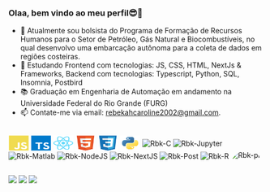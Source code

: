 ### Olaa, bem vindo ao meu perfil😎👋

- 🔭 Atualmente sou bolsista do Programa de Formação de Recursos Humanos para o Setor de Petróleo, Gás Natural e Biocombustíveis, no qual desenvolvo uma embarcação autônoma para a coleta de dados em regiões costeiras.
- 🌱 Estudando Frontend com tecnologias: JS, CSS, HTML, NextJs & Frameworks, Backend com tecnologias: Typescript, Python, SQL, Insomnia, Postbird
- 📚 Graduação em Engenharia de Automação em andamento na Universidade Federal do Rio Grande (FURG)
- 📫 Contate-me via email: rebekahcaroline2002@gmail.com.


<div style="display: inline_block"><br>
  <img align="center" alt="Rbk-Js" height="30" width="40" src="https://raw.githubusercontent.com/devicons/devicon/master/icons/javascript/javascript-plain.svg">
  <img align="center" alt="Rbk-Ts" height="30" width="40" src="https://raw.githubusercontent.com/devicons/devicon/master/icons/typescript/typescript-plain.svg">
  <img align="center" alt="Rbk-React" height="30" width="40" src="https://raw.githubusercontent.com/devicons/devicon/master/icons/react/react-original.svg">
  <img align="center" alt="Rbk-HTML" height="30" width="40" src="https://raw.githubusercontent.com/devicons/devicon/master/icons/html5/html5-original.svg">
  <img align="center" alt="Rbk-CSS" height="30" width="40" src="https://raw.githubusercontent.com/devicons/devicon/master/icons/css3/css3-original.svg">
  <img align="center" alt="Rbk-Python" height="30" width="40" src="https://raw.githubusercontent.com/devicons/devicon/master/icons/python/python-original.svg">
  <img align="center" alt="Rbk-C" height="30" width="40" src="https://cdn.jsdelivr.net/gh/devicons/devicon/icons/c/c-original.svg">
  <img align="center" alt="Rbk-Jupyter" height="30" width="40" src="https://cdn.jsdelivr.net/gh/devicons/devicon/icons/jupyter/jupyter-original-wordmark.svg">
  <img align="center" alt="Rbk-Matlab" height="30" width="40" src="https://cdn.jsdelivr.net/gh/devicons/devicon/icons/matlab/matlab-original.svg">
  <img align="center" alt="Rbk-NodeJS" height="30" width="40" src="https://cdn.jsdelivr.net/gh/devicons/devicon/icons/nodejs/nodejs-original.svg">
  <img align="center" alt="Rbk-NextJS" height="30" width="40" src="https://cdn.jsdelivr.net/gh/devicons/devicon/icons/nextjs/nextjs-original.svg">
  <img align="center" alt="Rbk-Post" height="30" width="40" src="https://cdn.jsdelivr.net/gh/devicons/devicon/icons/postgresql/postgresql-original-wordmark.svg">
  <img align="center" alt="Rbk-R" height="30" width="40" src="https://cdn.jsdelivr.net/gh/devicons/devicon/icons/rstudio/rstudio-original.svg">
   
  <img align="right" alt="Rbk-pic" height="150" style="border-radius:50px;" src="[https://cdn.picrew.me/shareImg/org/202212/338224_Du3yII1C.png](https://static.fandomspot.com/images/05/6906/04-sakura-futaba-persona-5-anime.jpg)">
</div>


                  
 ##
 
<div> 
 <a href="https://discord.gg/561707372465094657" target="_blank"><img src="https://img.shields.io/badge/Discord-7289DA?style=for-the-badge&logo=discord&logoColor=white" target="_blank"></a> 
  <a href = "mailto:rebekahcaroline2002@gmail.com"><img src="https://img.shields.io/badge/-Gmail-%23333?style=for-the-badge&logo=gmail&logoColor=white" target="_blank"></a>
  <a href="https://www.linkedin.com/in/rebekah-veiga-52b54b19a/" target="_blank"><img src="https://img.shields.io/badge/-LinkedIn-%230077B5?style=for-the-badge&logo=linkedin&logoColor=white" target="_blank"></a> 
</div>
